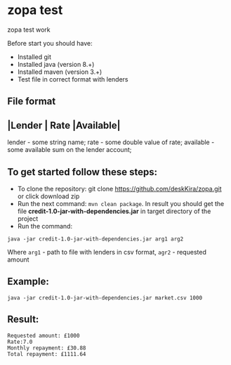 # zopa test
zopa test work

Before start you should have:
* Installed git
* Installed java (version 8.+)
* Installed maven (version 3.+)
* Test file in correct format with lenders

File format 
--------------------------
|Lender | Rate |Available|
--------------------------

lender - some string name;
rate - some double value of rate;
available - some available sum on the lender account; 

## To get started follow these steps:
* To clone the repository: git clone https://github.com/deskKira/zopa.git or click download zip
* Run the next command: `mvn clean package`. In result you should get the file **credit-1.0-jar-with-dependencies.jar** in target directory of the project
* Run the command: 
```
java -jar credit-1.0-jar-with-dependencies.jar arg1 arg2
```
Where `arg1` - path to file with lenders in csv format, `agr2` - requested amount

## Example:
```
java -jar credit-1.0-jar-with-dependencies.jar market.csv 1000
```

## Result:
```
Requested amount: £1000
Rate:7.0
Monthly repayment: £30.88
Total repayment: £1111.64
```
